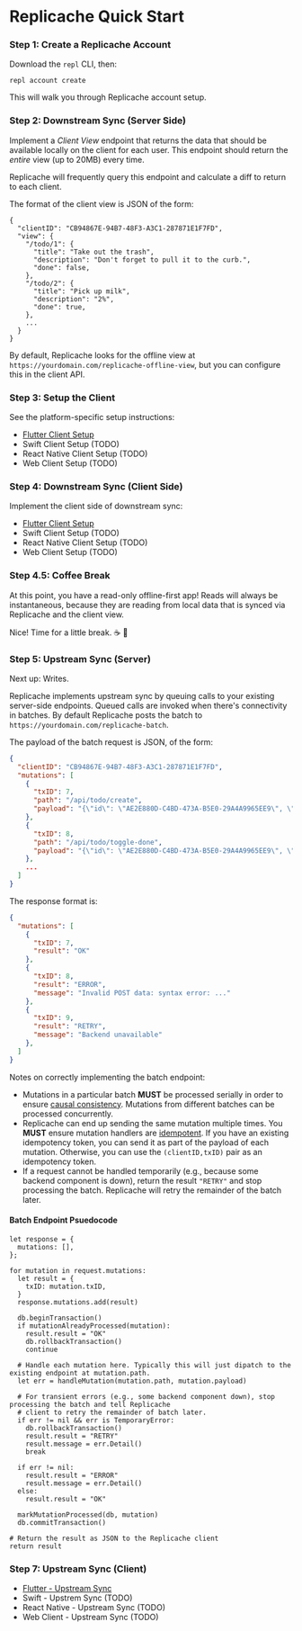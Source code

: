 # Replicache Quick Start

### Step 1: Create a Replicache Account

Download the `repl` CLI, then:

```
repl account create
```

This will walk you through Replicache account setup.

### Step 2: Downstream Sync (Server Side)

Implement a *Client View* endpoint  that returns the data that should be available locally on the client for each user. This endpoint should return the *entire* view (up to 20MB) every time.

Replicache will frequently query this endpoint and calculate a diff to return to each client.

The format of the client view is JSON of the form:

```jsonc
{
  "clientID": "CB94867E-94B7-48F3-A3C1-287871E1F7FD",
  "view": {
    "/todo/1": {
      "title": "Take out the trash",
      "description": "Don't forget to pull it to the curb.",
      "done": false,
    },
    "/todo/2": {
      "title": "Pick up milk",
      "description": "2%",
      "done": true,
    },
    ...
  }
}
```

By default, Replicache looks for the offline view at `https://yourdomain.com/replicache-offline-view`, but you can
configure this in the client API.

### Step 3: Setup the Client

See the platform-specific setup instructions:

* [Flutter Client Setup](setup-flutter.md)
* Swift Client Setup (TODO)
* React Native Client Setup (TODO)
* Web Client Setup (TODO)

### Step 4: Downstream Sync (Client Side)

Implement the client side of downstream sync:

* [Flutter Client Setup](setup-flutter.md)
* Swift Client Setup (TODO)
* React Native Client Setup (TODO)
* Web Client Setup (TODO)

### Step 4.5: Coffee Break

At this point, you have a read-only offline-first app! Reads will always be instantaneous, because they are reading from local data that is synced via Replicache and the client view.

Nice! Time for a little break. ☕️ 🍵

### Step 5: Upstream Sync (Server)

Next up: Writes.

Replicache implements upstream sync by queuing calls to your existing server-side endpoints. Queued calls are invoked when
there's connectivity in batches. By default Replicache posts the batch to `https://yourdomain.com/replicache-batch`.

The payload of the batch request is JSON, of the form:

```json
{
  "clientID": "CB94867E-94B7-48F3-A3C1-287871E1F7FD",
  "mutations": [
    {
      "txID": 7,
      "path": "/api/todo/create",
      "payload": "{\"id\": \"AE2E880D-C4BD-473A-B5E0-29A4A9965EE9\", \"title\": \"Take out the trash\", ..."
    },
    {
      "txID": 8,
      "path": "/api/todo/toggle-done",
      "payload": "{\"id\": \"AE2E880D-C4BD-473A-B5E0-29A4A9965EE9\", \"done\": true}"
    },
    ...
  ]
}
```

The response format is:

```json
{
  "mutations": [
    {
      "txID": 7,
      "result": "OK"
    },
    {
      "txID": 8,
      "result": "ERROR",
      "message": "Invalid POST data: syntax error: ..."
    },
    {
      "txID": 9,
      "result": "RETRY",
      "message": "Backend unavailable"
    },
  ]
}
```

Notes on correctly implementing the batch endpoint:

* Mutations in a particular batch **MUST** be processed serially in order to ensure [causal consistency](https://jepsen.io/consistency/models/causal). Mutations from different batches can be processed concurrently.
* Replicache can end up sending the same mutation multiple times. You **MUST** ensure mutation handlers are [idempotent](https://en.wikipedia.org/wiki/Idempotence#Computer_science_meaning). If you have an existing idempotency token, you can send it as part of the payload of each mutation. Otherwise, you can use the `(clientID,txID)` pair as an idempotency token.
* If a request cannot be handled temporarily (e.g., because some backend component is down), return the result `"RETRY"` and stop processing the batch. Replicache will retry the remainder of the batch later.

#### Batch Endpoint Psuedocode

```
let response = {
  mutations: [],
};

for mutation in request.mutations:
  let result = {
    txID: mutation.txID,
  }
  response.mutations.add(result)

  db.beginTransaction()
  if mutationAlreadyProcessed(mutation):
    result.result = "OK"
    db.rollbackTransaction()
    continue
  
  # Handle each mutation here. Typically this will just dipatch to the existing endpoint at mutation.path.
  let err = handleMutation(mutation.path, mutation.payload)

  # For transient errors (e.g., some backend component down), stop processing the batch and tell Replicache
  # client to retry the remainder of batch later.
  if err != nil && err is TemporaryError:
    db.rollbackTransaction()
    result.result = "RETRY"
    result.message = err.Detail()
    break

  if err != nil:
    result.result = "ERROR"
    result.message = err.Detail()
  else:
    result.result = "OK"

  markMutationProcessed(db, mutation)
  db.commitTransaction()

# Return the result as JSON to the Replicache client
return result
```

### Step 7: Upstream Sync (Client)

* [Flutter - Upstream Sync](setup-flutter.md#upstream)
* Swift - Upstrem Sync (TODO)
* React Native - Upstream Sync (TODO)
* Web Client - Upstream Sync (TODO)
